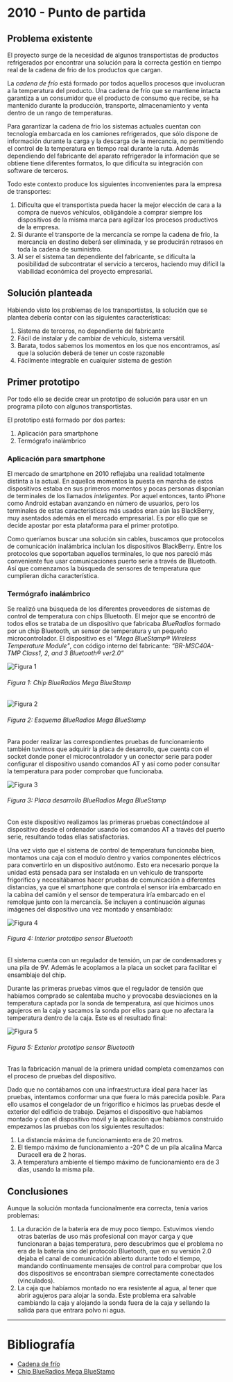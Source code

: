 # 2010 - Punto de partida

## Problema existente

El proyecto surge de la necesidad de algunos transportistas de productos refrigerados por encontrar una solución para la correcta gestión en tiempo real de la cadena de frio de los productos que cargan.

La *cadena de frío* está formado por todos aquellos procesos que involucran a la temperatura del producto. Una cadena de frío que se mantiene intacta garantiza a un consumidor que el producto de consumo que recibe, se ha mantenido durante la producción, transporte, almacenamiento y venta dentro de un rango de temperaturas.

Para garantizar la cadena de frio los sistemas actuales cuentan con tecnología embarcada en los camiones refrigerados, que sólo dispone de información durante la carga y la descarga de la mercancía, no permitiendo el control de la temperatura en tiempo real durante la ruta. Además dependiendo del fabricante del aparato refrigerador la información que se obtiene tiene diferentes formatos, lo que dificulta su integración con software de terceros.

Todo este contexto produce los siguientes inconvenientes para la empresa de transportes:

1. Dificulta que el transportista pueda hacer la mejor elección de cara a la compra de nuevos vehículos, obligándole a comprar siempre los dispositivos de la misma marca para agilizar los procesos productivos de la empresa.
2.	Si durante el transporte de la mercancía se rompe la cadena de frio, la mercancía en destino deberá ser eliminada, y se producirán retrasos en toda la cadena de suministro.
3.	Al ser el sistema tan dependiente del fabricante, se dificulta la posibilidad de subcontratar el servicio a terceros, haciendo muy difícil la viabilidad económica del proyecto empresarial.

## Solución planteada

Habiendo visto los problemas de los transportistas, la solución que se plantea debería contar con las siguientes características:

1.	Sistema de terceros, no dependiente del fabricante
2.	Fácil de instalar y de cambiar de vehículo, sistema versátil.
3.	Barata, todos sabemos los momentos en los que nos encontramos, así que la solución deberá de tener un coste razonable
4.	Fácilmente integrable en cualquier sistema de gestión

## Primer prototipo

Por todo ello se decide crear un prototipo de solución para usar en un programa piloto con algunos transportistas.

El prototipo está formado por dos partes:

1. Aplicación para smartphone
2. Termógrafo inalámbrico

### Aplicación para smartphone

El mercado de smartphone en 2010 reflejaba una realidad totalmente distinta a la actual. En aquellos momentos la puesta en marcha de estos dispositivos estaba en sus primeros momentos y pocas personas disponían de terminales de los llamados *inteligentes*. Por aquel entonces, tanto iPhone como Android estaban avanzando en número de usuarios, pero los terminales de estas características más usados eran aún las BlackBerry, muy asentados además en el mercado empresarial. Es por ello que se decide apostar por esta plataforma para el primer prototipo.

Como queríamos buscar una solución sin cables, buscamos que protocolos de comunicación inalámbrica incluían los dispositivos BlackBerry. Entre los protocolos que soportaban aquellos terminales, lo que nos pareció más conveniente fue usar comunicaciones puerto serie a través de Bluetooth. Así que comenzamos la búsqueda de sensores de temperatura que cumplieran dicha característica.

### Termógrafo inalámbrico

Se realizó una búsqueda de los diferentes proveedores de sistemas de control de temperatura con chips Bluetooth. El mejor que se encontró de todos ellos se trataba de un dispositivo que fabricaba *BlueRadios* formado por un chip Bluetooth, un sensor de temperatura y un pequeño microcontrolador. El dispositivo es el *"Mega BlueStamp® Wireless Temperature Module"*, con código interno del fabricante: *“BR-MSC40A-TMP Class1, 2, and 3 Bluetooth® ver2.0”*

![Figura 1](./imagenes/blueradios_chip.jpg)
###### *Figura 1: Chip BlueRadios Mega BlueStamp*

![Figura 2](./imagenes/blueradios_esquema.jpg)
###### *Figura 2: Esquema BlueRadios Mega BlueStamp*

Para poder realizar las correspondientes pruebas de funcionamiento también tuvimos que adquirir la placa de desarrollo, que cuenta con el socket donde poner el microcontrolador y un conector serie para poder configurar el dispositivo usando comandos AT y así como poder consultar la temperatura para poder comprobar que funcionaba.

![Figura 3](./imagenes/blueradios_placa_desarrollo.jpg)
###### *Figura 3: Placa desarrollo BlueRadios Mega BlueStamp*

Con este dispositivo realizamos las primeras pruebas conectándose al dispositivo desde el ordenador usando los comandos AT a través del puerto serie, resultando todas ellas satisfactorias.

Una vez visto que el sistema de control de temperatura funcionaba bien, montamos una caja con el modulo dentro y varios componentes eléctricos para convertirlo en un dispositivo autónomo. Esto era necesario porque la unidad está pensada para ser instalada en un vehículo de transporte frigorífico y necesitábamos hacer pruebas de comunicación a diferentes distancias, ya que el smartphone que controla el sensor iría embarcado en la cabina del camión y el sensor de temperatura iría embarcado en el remolque junto con la mercancía. Se incluyen a continuación algunas imágenes del dispositivo una vez montado y ensamblado:

![Figura 4](./imagenes/prototipo_bluetooth_interior.jpg)
###### *Figura 4: Interior prototipo sensor Bluetooth*

El sistema cuenta con un regulador de tensión, un par de condensadores y una pila de 9V. Además le acoplamos a la placa un socket para facilitar el ensamblaje del chip.

Durante las primeras pruebas vimos que el regulador de tensión que habíamos comprado se calentaba mucho y provocaba desviaciones en la temperatura captada por la sonda de temperatura, así que hicimos unos agujeros en la caja y sacamos la sonda por ellos para que no afectara la temperatura dentro de la caja. Este es el resultado final:

![Figura 5](./imagenes/prototipo_bluetooth_exterior.jpg)
###### *Figura 5: Exterior prototipo sensor Bluetooth*

Tras la fabricación manual de la primera unidad completa comenzamos con el proceso de pruebas del dispositivo.

Dado que no contábamos con una infraestructura ideal para hacer las pruebas, intentamos conformar una que fuera lo más parecida posible. Para ello usamos el congelador de un frigorífico e hicimos las pruebas desde el exterior del edificio de trabajo. Dejamos el dispositivo que habíamos montado y con el dispositivo móvil y la aplicación que habíamos construido empezamos las pruebas con los siguientes resultados:

1.	La distancia máxima de funcionamiento era de 20 metros.
2.	El tiempo máximo de funcionamiento a -20º C de un pila alcalina Marca Duracell era de 2 horas.
3.	A temperatura ambiente el tiempo máximo de funcionamiento era de 3 días, usando la misma pila.

## Conclusiones
Aunque la solución montada funcionalmente era correcta, tenía varios problemas:

1.	La duración de la batería era de muy poco tiempo. Estuvimos viendo otras baterías de uso más profesional con mayor carga y  que funcionaran a bajas temperatura, pero descubrimos que el problema no era de la batería sino del protocolo Bluetooth, que en su versión 2.0 dejaba el canal de comunicación abierto durante todo el tiempo, mandando continuamente mensajes de control para comprobar que los dos dispositivos se encontraban siempre correctamente conectados (vinculados).
2.	La caja que habíamos montado no era resistente al agua, al tener que abrir agujeros para alojar la sonda. Este problema era salvable cambiando la caja y alojando la sonda fuera de la caja y sellando la salida para que entrara polvo ni agua.



----------


# Bibliografía

- [Cadena de frío](http://es.wikipedia.org/wiki/Cadena_de_fr%C3%ADo)
- [Chip BlueRadios Mega BlueStamp](http://www.blueradios.com/BR-ATM_Commands_Rev_3.6.2.1.0.0_1.1.0.pdf)
